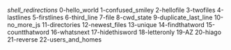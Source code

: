 *shell_redirections*
0-hello_world
1-confused_smiley 
2-hellofile
3-twofiles
4-lastlines
5-firstlines
6-third_line
7-file
8-cwd_state 
9-duplicate_last_line 
10-no_more_js 
11-directories
12-newest_files
13-unique
14-findthatword
15-countthatword
16-whatsnext
17-hidethisword
18-letteronly
19-AZ 
20-hiago 
21-reverse 
22-users_and_homes
